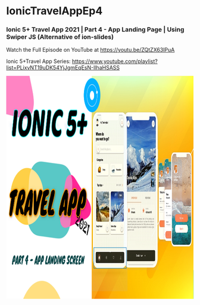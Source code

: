 # IonicTravelAppEp4
### Ionic 5+ Travel App 2021 | Part 4 - App Landing Page | Using Swiper JS (Alternative of ion-slides)

Watch the Full Episode on YouTube at https://youtu.be/ZQtZX63IPuA

Ionic 5+Travel App Series: https://www.youtube.com/playlist?list=PLixvNT19uDK54YjJgmEqEsN-IlhaHSASS

<img src="https://github.com/Nykz/IonicTravelAppEp4/blob/main/travel4%20thumbnail.png" width="1000" height="600" />
